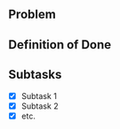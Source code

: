 ## Problem
<!--Add a description and the userstory prompt-->

## Definition of Done

## Subtasks
- [x] Subtask 1
- [x] Subtask 2
- [x] etc.

